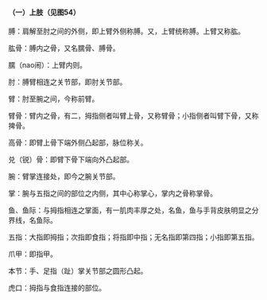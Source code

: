 #### （一）上肢（见图54）

膊：肩解至肘之间的外侧，即上臂外侧称膊。又，上臂统称膊。上臂又称肱。

肱骨：膊内之骨，又名臑骨、膊骨。

臑（nao闹）：上臂内则。

肘：膊臂相连之关节部，即肘关节部。

臂：肘至腕之间，今称前臂。

臂骨：臂内之骨，有二，拇指侧者叫臂上骨，又称臂骨；小指侧者叫臂下骨，又称捭骨。

高骨：即臂上骨下端外侧凸起部，脉位称关。

兑（锐）骨：即臂下骨下端向外凸起部。

腕：臂掌连接处，即今之腕关节部。

掌：腕与五指之间的部位之内侧，其中心称掌心，掌内之骨称掌骨。

鱼、鱼际：与拇指相连之掌面，有一肌肉丰厚之处，名鱼，鱼与手背皮肤明显之分界线，名鱼际。

五指：大指即拇指；次指即食指；将指即中指；无名指即第四指；小指即第五指。

爪甲：即指甲。

本节：手、足指（趾）掌关节部之圆形凸起。

虎口：拇指与食指连接的部位。
